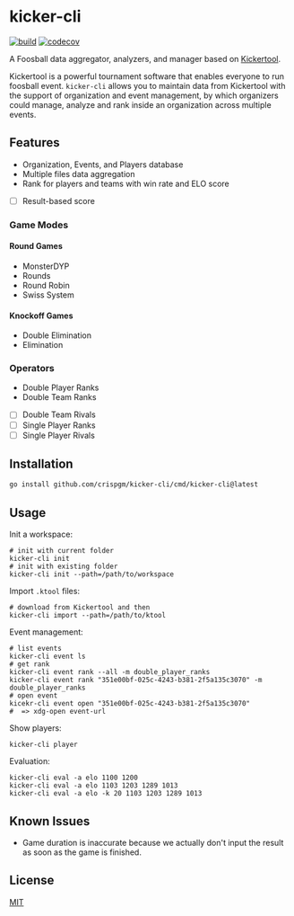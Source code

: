 # kicker-cli

[![build](https://github.com/crispgm/kicker-cli/actions/workflows/build.yml/badge.svg)](https://github.com/crispgm/kicker-cli/actions/workflows/build.yml)
[![codecov](https://codecov.io/gh/crispgm/kicker-cli/graph/badge.svg?token=MMGE8I5YNI)](https://codecov.io/gh/crispgm/kicker-cli)

A Foosball data aggregator, analyzers, and manager based on [Kickertool](https://app.kickertool.de/).

Kickertool is a powerful tournament software that enables everyone to run foosball event.
`kicker-cli` allows you to maintain data from Kickertool with the support of organization and event management,
by which organizers could manage, analyze and rank inside an organization across multiple events.

## Features

- Organization, Events, and Players database
- Multiple files data aggregation
- Rank for players and teams with win rate and ELO score
- [ ] Result-based score

### Game Modes

#### Round Games

- MonsterDYP
- Rounds
- Round Robin
- Swiss System

#### Knockoff Games

- Double Elimination
- Elimination

### Operators

- Double Player Ranks
- Double Team Ranks
- [ ] Double Team Rivals
- [ ] Single Player Ranks
- [ ] Single Player Rivals

## Installation

```bash
go install github.com/crispgm/kicker-cli/cmd/kicker-cli@latest
```

## Usage

Init a workspace:
```shell
# init with current folder
kicker-cli init
# init with existing folder
kicker-cli init --path=/path/to/workspace
```

Import `.ktool` files:
```shell
# download from Kickertool and then
kicker-cli import --path=/path/to/ktool
```

Event management:
```shell
# list events
kicker-cli event ls
# get rank
kicker-cli event rank --all -m double_player_ranks
kicker-cli event rank "351e00bf-025c-4243-b381-2f5a135c3070" -m double_player_ranks
# open event
kicekr-cli event open "351e00bf-025c-4243-b381-2f5a135c3070"
#  => xdg-open event-url
```

Show players:
```shell
kicker-cli player
```

Evaluation:
```shell
kicker-cli eval -a elo 1100 1200
kicker-cli eval -a elo 1103 1203 1289 1013
kicker-cli eval -a elo -k 20 1103 1203 1289 1013
```

## Known Issues

- Game duration is inaccurate because we actually don't input the result as soon as the game is finished.

## License

[MIT](/LICENSE)
